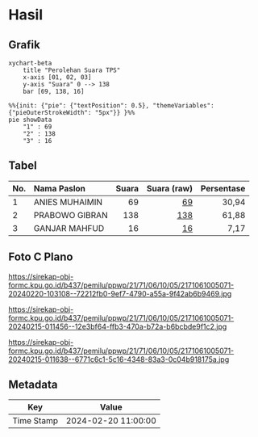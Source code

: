 # Hasil

## Grafik

```mermaid
xychart-beta
    title "Perolehan Suara TPS"
    x-axis [01, 02, 03]
    y-axis "Suara" 0 --> 138
    bar [69, 138, 16]
```

```mermaid
%%{init: {"pie": {"textPosition": 0.5}, "themeVariables": {"pieOuterStrokeWidth": "5px"}} }%%
pie showData
    "1" : 69
    "2" : 138
    "3" : 16
```

## Tabel

| No. | Nama Paslon    | Suara | Suara (raw) | Persentase |
|:--- |:-------------- | -----:| -----------:| ----------:|
| 1   | ANIES MUHAIMIN | 69    | [69][p-1]   | 30,94      |
| 2   | PRABOWO GIBRAN | 138   | [138][p-2]  | 61,88      |
| 3   | GANJAR MAHFUD  | 16    | [16][p-3]   | 7,17       |


[p-1]: https://github.com/gigit-pemilu/pemilu-2024-21-kepulauan-riau/blob/main/pilpres/hitung-suara/sub/21-kepulauan-riau/sub/71-kota-batam/sub/06-lubuk-baja/sub/1005-tanjung-uma/sub/071-tps/sub/paslon-1.txt
[p-2]: https://github.com/gigit-pemilu/pemilu-2024-21-kepulauan-riau/blob/main/pilpres/hitung-suara/sub/21-kepulauan-riau/sub/71-kota-batam/sub/06-lubuk-baja/sub/1005-tanjung-uma/sub/071-tps/sub/paslon-2.txt
[p-3]: https://github.com/gigit-pemilu/pemilu-2024-21-kepulauan-riau/blob/main/pilpres/hitung-suara/sub/21-kepulauan-riau/sub/71-kota-batam/sub/06-lubuk-baja/sub/1005-tanjung-uma/sub/071-tps/sub/paslon-3.txt

## Foto C Plano

https://sirekap-obj-formc.kpu.go.id/b437/pemilu/ppwp/21/71/06/10/05/2171061005071-20240220-103108--72212fb0-9ef7-4790-a55a-9f42ab6b9469.jpg

https://sirekap-obj-formc.kpu.go.id/b437/pemilu/ppwp/21/71/06/10/05/2171061005071-20240215-011456--12e3bf64-ffb3-470a-b72a-b6bcbde9f1c2.jpg

https://sirekap-obj-formc.kpu.go.id/b437/pemilu/ppwp/21/71/06/10/05/2171061005071-20240215-011638--6771c6c1-5c16-4348-83a3-0c04b918175a.jpg


## Metadata

| Key        | Value               |
| ---------- | ------------------- |
| Time Stamp | 2024-02-20 11:00:00 |



